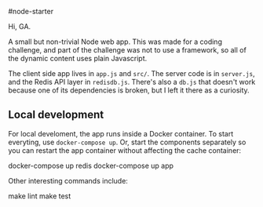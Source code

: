 #node-starter

Hi, GA.

A small but non-trivial Node web app. This was made for a coding challenge, and part of the challenge was not to use a framework, so all of the dynamic content uses plain Javascript.

The client side app lives in `app.js` and `src/`. The server code is in `server.js`, and the Redis API layer in `redisdb.js`. There's also a `db.js` that doesn't work because one of its dependencies is broken, but I left it there as a curiosity.

## Local development

For local develoment, the app runs inside a Docker container. To start everyting, use `docker-compose up`. Or, start the components separately so you can restart the app container without affecting the cache container:

  docker-compose up redis
  docker-compose up app

Other interesting commands include:

  make lint
  make test

